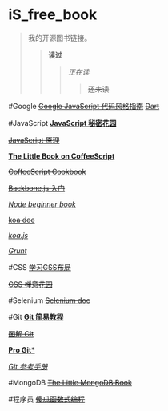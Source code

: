 iS_free_book
============

>我的开源图书链接。
>>**读过**
>>>*正在读*
>>>>~~还未读~~

#Google
[~~Google JavaScript 代码风格指南~~](http://chajn.org/jsguide/javascriptguide.html)
[~~Dart~~](http://dart.hanguokai.com/)


#JavaScript
[**JavaScript 秘密花园**](http://bonsaiden.github.io/JavaScript-Garden/zh/)

[~~JavaScript 原理~~](http://typeof.net/s/jsmech/)

[**The Little Book on CoffeeScript**](http://island205.github.io/tlboc/)

[~~CoffeeScript Cookbook~~](http://island205.github.io/coffeescript-cookbook.github.com/)

[~~Backbone.js 入门~~](https://github.com/the5fire/backbonejs-learning-note)

[*Node beginner book*](http://www.nodebeginner.org/index-zh-cn.html)

[~~koa doc~~](https://github.com/turingou/koa-guide)

[*koa.js*](http://koajs.cn/)

[*Grunt*](http://www.gruntjs.org/article/home.html)

#CSS
[~~学习CSS布局~~](http://zh.learnlayout.com/)

[~~CSS 禅意花园~~](https://github.com/mezzoblue/csszengarden.com)

#Selenium
[~~Selenium doc~~](https://github.com/fool2fish/selenium-doc)

#Git
[**Git 简易教程**](http://rogerdudler.github.io/git-guide/index.zh.html)

[~~图解 Git~~](http://marklodato.github.io/visual-git-guide/index-zh-cn.html)

[**Pro Git***](http://git-scm.com/book/zh/)

[*Git 参考手册*](http://gitref.justjavac.com/)

#MongoDB
[~~The Little MongoDB Book~~](https://github.com/justinyhuang/the-little-mongodb-book-cn/blob/master/mongodb.md)

#程序员
[~~傻瓜函数式编程~~](https://github.com/justinyhuang/Functional-Programming-For-The-Rest-of-Us-Cn/blob/master/FunctionalProgrammingForTheRestOfUs.cn.md)
